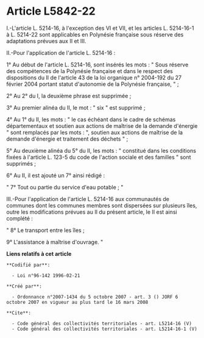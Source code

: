 # Article L5842-22

I.-L'article L. 5214-16, à l'exception des VI et VII, et les articles L. 5214-16-1 à L. 5214-22 sont applicables en Polynésie
française sous réserve des adaptations prévues aux II et III. 

II.-Pour l'application de l'article L. 5214-16 : 

1° Au début de l'article L. 5214-16, sont insérés les mots : " Sous réserve des compétences de la Polynésie française et dans
le respect des dispositions du II de l'article 43 de la loi organique n° 2004-192 du 27 février 2004 portant statut
d'autonomie de la Polynésie française, " ; 

2° Au 2° du I, la deuxième phrase est supprimée ; 

3° Au premier alinéa du II, le mot : " six " est supprimé ; 

4° Au 1° du II, les mots : " le cas échéant dans le cadre de schémas départementaux et soutien aux actions de maîtrise de la
demande d'énergie " sont remplacés par les mots : ", soutien aux actions de maîtrise de la demande d'énergie et traitement
des déchets " ; 

5° Au deuxième alinéa du 5° du II, les mots : " constitué dans les conditions fixées à l'article L. 123-5 du code de l'action
sociale et des familles " sont supprimés ; 

6° Au II, il est ajouté un 7° ainsi rédigé : 

" 7° Tout ou partie du service d'eau potable ; "

III.-Pour l'application de l'article L. 5214-16 aux communautés de communes dont les communes membres sont dispersées sur
plusieurs îles, outre les modifications prévues au II du présent article, le II est ainsi complété : 

" 8° Le transport entre les îles ; 

9° L'assistance à maîtrise d'ouvrage. "

**Liens relatifs à cet article**

	**Codifié par**:

	  - Loi n°96-142 1996-02-21

	**Créé par**:

	  - Ordonnance n°2007-1434 du 5 octobre 2007 - art. 3 () JORF 6 octobre 2007 en vigueur au plus tard le 16 mars 2008

	**Cite**:

	  - Code général des collectivités territoriales - art. L5214-16 (V)
	  - Code général des collectivités territoriales - art. L5214-16-1 (V)
